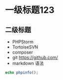 # 一级标题123
## 二级标题

+ PHPStorm
+ TortoiseSVN
+ composer
+ git https://github.com/ 
+ markdown 语法

```PHP
echo phpinfo();
```
